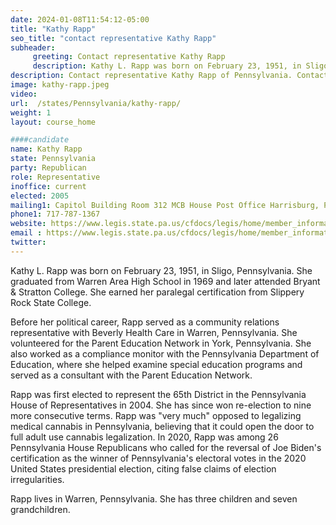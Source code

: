 ```yaml
---
date: 2024-01-08T11:54:12-05:00
title: "Kathy Rapp"
seo_title: "contact representative Kathy Rapp"
subheader:
     greeting: Contact representative Kathy Rapp
     description: Kathy L. Rapp was born on February 23, 1951, in Sligo, Pennsylvania. She graduated from Warren Area High School in 1969 and later attended Bryant & Stratton College. She earned her paralegal certification from Slippery Rock State College.
description: Contact representative Kathy Rapp of Pennsylvania. Contact information for Kathy Rapp includes email address, phone number, and mailing address.
image: kathy-rapp.jpeg
video:
url:  /states/Pennsylvania/kathy-rapp/
weight: 1
layout: course_home

####candidate
name: Kathy Rapp
state: Pennsylvania
party: Republican
role: Representative
inoffice: current
elected: 2005
mailing1: Capitol Building Room 312 MCB House Post Office Harrisburg, PA 17120
phone1: 717-787-1367
website: https://www.legis.state.pa.us/cfdocs/legis/home/member_information/House_bio.cfm?id=1028/
email : https://www.legis.state.pa.us/cfdocs/legis/home/member_information/House_bio.cfm?id=1028/
twitter:
---
```


Kathy L. Rapp was born on February 23, 1951, in Sligo, Pennsylvania. She graduated from Warren Area High School in 1969 and later attended Bryant & Stratton College. She earned her paralegal certification from Slippery Rock State College.

Before her political career, Rapp served as a community relations representative with Beverly Health Care in Warren, Pennsylvania. She volunteered for the Parent Education Network in York, Pennsylvania. She also worked as a compliance monitor with the Pennsylvania Department of Education, where she helped examine special education programs and served as a consultant with the Parent Education Network.

Rapp was first elected to represent the 65th District in the Pennsylvania House of Representatives in 2004. She has since won re-election to nine more consecutive terms. Rapp was "very much" opposed to legalizing medical cannabis in Pennsylvania, believing that it could open the door to full adult use cannabis legalization. In 2020, Rapp was among 26 Pennsylvania House Republicans who called for the reversal of Joe Biden's certification as the winner of Pennsylvania's electoral votes in the 2020 United States presidential election, citing false claims of election irregularities.

Rapp lives in Warren, Pennsylvania. She has three children and seven grandchildren.

